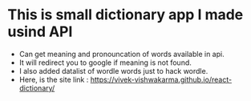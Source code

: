 # This is small dictionary app I made usind API
- Can get meaning and pronouncation of words available in api.
- It will redirect you to google if meaning is not found.
- I also added datalist of wordle words just to hack wordle. <br>
- Here, is the site link : https://vivek-vishwakarma.github.io/react-dictionary/
